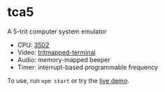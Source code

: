 # tca5

A 5-trit computer system emulator

* CPU: [3502](https://github.com/thirdcoder/cpu3502/)
* Video: [tritmapped-terminal](https://github.com/thirdcoder/tritmapped-terminal)
* Audio: memory-mapped beeper
* Timer: interrupt-based programmable frequency

To use, run `npm start` or try the [live demo](http://thirdcoder.github.io/tca5).
